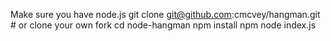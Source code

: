 Make sure you have node.js 
git clone git@github.com:cmcvey/hangman.git # or clone your own fork
cd node-hangman
npm install
npm node index.js

